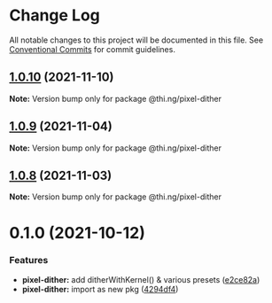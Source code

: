 # Change Log

All notable changes to this project will be documented in this file.
See [Conventional Commits](https://conventionalcommits.org) for commit guidelines.

## [1.0.10](https://github.com/thi-ng/umbrella/compare/@thi.ng/pixel-dither@1.0.9...@thi.ng/pixel-dither@1.0.10) (2021-11-10)

**Note:** Version bump only for package @thi.ng/pixel-dither





## [1.0.9](https://github.com/thi-ng/umbrella/compare/@thi.ng/pixel-dither@1.0.8...@thi.ng/pixel-dither@1.0.9) (2021-11-04)

**Note:** Version bump only for package @thi.ng/pixel-dither





## [1.0.8](https://github.com/thi-ng/umbrella/compare/@thi.ng/pixel-dither@1.0.7...@thi.ng/pixel-dither@1.0.8) (2021-11-03)

**Note:** Version bump only for package @thi.ng/pixel-dither





# 0.1.0 (2021-10-12)


### Features

* **pixel-dither:** add ditherWithKernel() & various presets ([e2ce82a](https://github.com/thi-ng/umbrella/commit/e2ce82ad5c73ec3527ecca17931bad9614524b62))
* **pixel-dither:** import as new pkg ([4294df4](https://github.com/thi-ng/umbrella/commit/4294df457a6fd9ac366950693338865203f64ae0))
